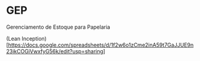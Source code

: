 # GEP
Gerenciamento de Estoque para Papelaria

(Lean Inception)[https://docs.google.com/spreadsheets/d/1f2w6o1zCme2inA59t7GaJJUE9n23ikCOGiVwxfyG56k/edit?usp=sharing]
